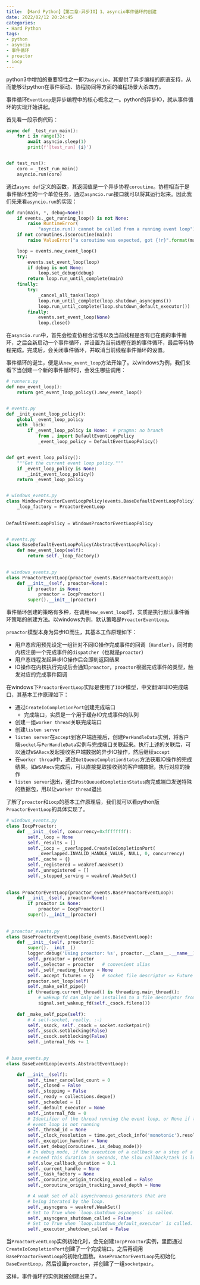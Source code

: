 ```yaml
---
title: 【Hard Python】【第二章-异步IO】1、asyncio事件循环的创建
date: 2022/02/12 20:24:45
categories:
- Hard Python
tags:
- python
- asyncio
- 事件循环
- proactor
- iocp
---
```


python3中增加的重要特性之一即为`asyncio`，其提供了异步编程的原语支持，从而能够让python在事件驱动、协程协同等方面的编程场景大杀四方。

事件循环`EventLoop`是异步编程中的核心概念之一。python的异步IO，就从事件循环的实现开始讲起。

首先看一段示例代码：

```python
async def _test_run_main():
    for i in range(3):
        await asyncio.sleep(1)
        print(f'[test_run] {i}')


def test_run():
    coro = _test_run_main()
    asyncio.run(coro)
```

通过`async def`定义的函数，其返回值是一个异步协程`coroutine`。协程相当于是事件循环里的一个单位任务，通过`asyncio.run`接口就可以将其运行起来。因此我们先来看`asyncio.run`的实现：

<!-- more -->

```python
def run(main, *, debug=None):
    if events._get_running_loop() is not None:
        raise RuntimeError(
            "asyncio.run() cannot be called from a running event loop")
    if not coroutines.iscoroutine(main):
        raise ValueError("a coroutine was expected, got {!r}".format(main))

    loop = events.new_event_loop()
    try:
        events.set_event_loop(loop)
        if debug is not None:
            loop.set_debug(debug)
        return loop.run_until_complete(main)
    finally:
        try:
            _cancel_all_tasks(loop)
            loop.run_until_complete(loop.shutdown_asyncgens())
            loop.run_until_complete(loop.shutdown_default_executor())
        finally:
            events.set_event_loop(None)
            loop.close()
```

在`asyncio.run`中，首先会检查协程合法性以及当前线程是否有已在跑的事件循环，之后会新启动一个事件循环，并设置为当前线程在跑的事件循环，最后等待协程完成。完成后，会关闭事件循环，并取消当前线程事件循环的设置。

事件循环的诞生，便是从`new_event_loop`方法开始了。以windows为例，我们来看下当创建一个新的事件循环时，会发生哪些调用：

```python
# runners.py
def new_event_loop():
    return get_event_loop_policy().new_event_loop()


# events.py
def _init_event_loop_policy():
    global _event_loop_policy
    with _lock:
        if _event_loop_policy is None:  # pragma: no branch
            from . import DefaultEventLoopPolicy
            _event_loop_policy = DefaultEventLoopPolicy()


def get_event_loop_policy():
    """Get the current event loop policy."""
    if _event_loop_policy is None:
        _init_event_loop_policy()
    return _event_loop_policy


# windows_events.py
class WindowsProactorEventLoopPolicy(events.BaseDefaultEventLoopPolicy):
    _loop_factory = ProactorEventLoop
    
    
DefaultEventLoopPolicy = WindowsProactorEventLoopPolicy


# events.py
class BaseDefaultEventLoopPolicy(AbstractEventLoopPolicy):
    def new_event_loop(self):
        return self._loop_factory()
    

# windows_events.py
class ProactorEventLoop(proactor_events.BaseProactorEventLoop):
    def __init__(self, proactor=None):
        if proactor is None:
            proactor = IocpProactor()
        super().__init__(proactor)
```

事件循环创建的策略有多种，在调用`new_event_loop`时，实质是执行默认事件循环策略的创建方法。以windows为例，默认策略是`ProactorEventLoop`。

`proactor`模型本身为异步IO而生，其基本工作原理如下：

- 用户态应用预先设定一组针对不同IO操作完成事件的回调（`Handler`），同时向内核注册一个完成事件的`dispatcher`（也就是`proactor`）
- 用户态线程发起异步IO操作后会即刻返回结果
- IO操作在内核执行完成后会通知`proactor`，`proactor`根据完成事件的类型，触发对应的完成事件回调

在windows下`ProactorEventLoop`实际是使用了`IOCP`模型，中文翻译叫IO完成端口，其基本工作原理如下：

- 通过`CreateIoCompletionPort`创建完成端口
  - 完成端口，实质是一个用于缓存IO完成事件的队列
- 创建一组`worker thread`关联完成端口
- 创建`listen server`
- `listen server`在`accept`到客户端连接后，创建`PerHandleData`实例，将客户端`socket`与`PerHandleData`实例与完成端口关联起来。执行上述的关联后，可以通过`WSARecv`发起接收客户端数据的异步IO操作，然后继续`accept`
- 在`worker thread`中，通过`GetQueueCompletionStatus`方法获取IO操作的完成结果。如`WSARecv`完成后，可以直接提取接收到的客户端数据，执行对应的操作
- `listen server`退出，通过`PostQueuedCompletionStatus`向完成端口发送特殊的数据包，用以让`worker thread`退出

了解了`proactor`和`iocp`的基本工作原理后，我们就可以看python版`ProactorEventLoop`的具体实现了。

```python
# windows_events.py
class IocpProactor:
    def __init__(self, concurrency=0xffffffff):
        self._loop = None
        self._results = []
        self._iocp = _overlapped.CreateIoCompletionPort(
            _overlapped.INVALID_HANDLE_VALUE, NULL, 0, concurrency)
        self._cache = {}
        self._registered = weakref.WeakSet()
        self._unregistered = []
        self._stopped_serving = weakref.WeakSet()
        
 
class ProactorEventLoop(proactor_events.BaseProactorEventLoop):
    def __init__(self, proactor=None):
        if proactor is None:
            proactor = IocpProactor()
        super().__init__(proactor)
        
        
# proactor_events.py
class BaseProactorEventLoop(base_events.BaseEventLoop):
    def __init__(self, proactor):
        super().__init__()
        logger.debug('Using proactor: %s', proactor.__class__.__name__)
        self._proactor = proactor
        self._selector = proactor   # convenient alias
        self._self_reading_future = None
        self._accept_futures = {}   # socket file descriptor => Future
        proactor.set_loop(self)
        self._make_self_pipe()
        if threading.current_thread() is threading.main_thread():
            # wakeup fd can only be installed to a file descriptor from the main thread
            signal.set_wakeup_fd(self._csock.fileno())
            
    def _make_self_pipe(self):
        # A self-socket, really. :-)
        self._ssock, self._csock = socket.socketpair()
        self._ssock.setblocking(False)
        self._csock.setblocking(False)
        self._internal_fds += 1
        

# base_events.py
class BaseEventLoop(events.AbstractEventLoop):

    def __init__(self):
        self._timer_cancelled_count = 0
        self._closed = False
        self._stopping = False
        self._ready = collections.deque()
        self._scheduled = []
        self._default_executor = None
        self._internal_fds = 0
        # Identifier of the thread running the event loop, or None if the
        # event loop is not running
        self._thread_id = None
        self._clock_resolution = time.get_clock_info('monotonic').resolution
        self._exception_handler = None
        self.set_debug(coroutines._is_debug_mode())
        # In debug mode, if the execution of a callback or a step of a task
        # exceed this duration in seconds, the slow callback/task is logged.
        self.slow_callback_duration = 0.1
        self._current_handle = None
        self._task_factory = None
        self._coroutine_origin_tracking_enabled = False
        self._coroutine_origin_tracking_saved_depth = None

        # A weak set of all asynchronous generators that are
        # being iterated by the loop.
        self._asyncgens = weakref.WeakSet()
        # Set to True when `loop.shutdown_asyncgens` is called.
        self._asyncgens_shutdown_called = False
        # Set to True when `loop.shutdown_default_executor` is called.
        self._executor_shutdown_called = False
```

当`ProactorEventLoop`实例初始化时，会先创建`IocpProactor`实例，里面通过`CreateIoCompletionPort`创建了一个完成端口。之后再调用`BaseProactorEventLoop`的初始化函数。`BaseProactorEventLoop`先初始化`BaseEventLoop`，然后设置`proactor`，并创建了一组`socketpair`。

这样，事件循环的实例就被创建出来了。
